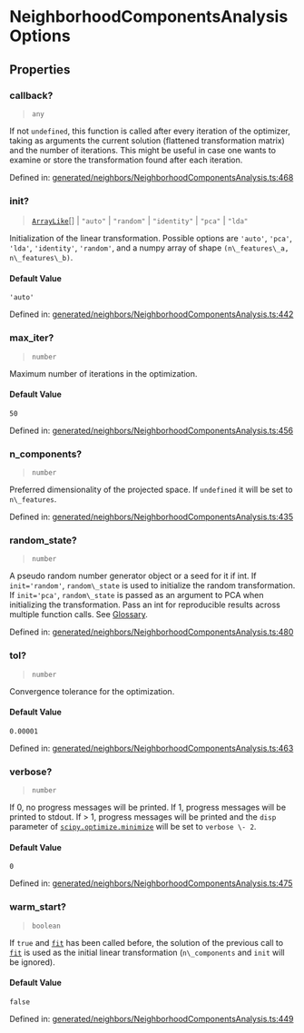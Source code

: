 # NeighborhoodComponentsAnalysisOptions

## Properties

### callback?

> `any`

If not `undefined`, this function is called after every iteration of the optimizer, taking as arguments the current solution (flattened transformation matrix) and the number of iterations. This might be useful in case one wants to examine or store the transformation found after each iteration.

Defined in:  [generated/neighbors/NeighborhoodComponentsAnalysis.ts:468](https://github.com/transitive-bullshit/scikit-learn-ts/blob/92ab806/packages/sklearn/src/generated/neighbors/NeighborhoodComponentsAnalysis.ts#L468)

### init?

> [`ArrayLike`](../types/ArrayLike.md)[] \| `"auto"` \| `"random"` \| `"identity"` \| `"pca"` \| `"lda"`

Initialization of the linear transformation. Possible options are `'auto'`, `'pca'`, `'lda'`, `'identity'`, `'random'`, and a numpy array of shape `(n\_features\_a, n\_features\_b)`.

#### Default Value

`'auto'`

Defined in:  [generated/neighbors/NeighborhoodComponentsAnalysis.ts:442](https://github.com/transitive-bullshit/scikit-learn-ts/blob/92ab806/packages/sklearn/src/generated/neighbors/NeighborhoodComponentsAnalysis.ts#L442)

### max\_iter?

> `number`

Maximum number of iterations in the optimization.

#### Default Value

`50`

Defined in:  [generated/neighbors/NeighborhoodComponentsAnalysis.ts:456](https://github.com/transitive-bullshit/scikit-learn-ts/blob/92ab806/packages/sklearn/src/generated/neighbors/NeighborhoodComponentsAnalysis.ts#L456)

### n\_components?

> `number`

Preferred dimensionality of the projected space. If `undefined` it will be set to `n\_features`.

Defined in:  [generated/neighbors/NeighborhoodComponentsAnalysis.ts:435](https://github.com/transitive-bullshit/scikit-learn-ts/blob/92ab806/packages/sklearn/src/generated/neighbors/NeighborhoodComponentsAnalysis.ts#L435)

### random\_state?

> `number`

A pseudo random number generator object or a seed for it if int. If `init='random'`, `random\_state` is used to initialize the random transformation. If `init='pca'`, `random\_state` is passed as an argument to PCA when initializing the transformation. Pass an int for reproducible results across multiple function calls. See [Glossary](../../glossary.html#term-random_state).

Defined in:  [generated/neighbors/NeighborhoodComponentsAnalysis.ts:480](https://github.com/transitive-bullshit/scikit-learn-ts/blob/92ab806/packages/sklearn/src/generated/neighbors/NeighborhoodComponentsAnalysis.ts#L480)

### tol?

> `number`

Convergence tolerance for the optimization.

#### Default Value

`0.00001`

Defined in:  [generated/neighbors/NeighborhoodComponentsAnalysis.ts:463](https://github.com/transitive-bullshit/scikit-learn-ts/blob/92ab806/packages/sklearn/src/generated/neighbors/NeighborhoodComponentsAnalysis.ts#L463)

### verbose?

> `number`

If 0, no progress messages will be printed. If 1, progress messages will be printed to stdout. If > 1, progress messages will be printed and the `disp` parameter of [`scipy.optimize.minimize`](https://docs.scipy.org/doc/scipy/reference/generated/scipy.optimize.minimize.html#scipy.optimize.minimize "(in SciPy v1.10.1)") will be set to `verbose \- 2`.

#### Default Value

`0`

Defined in:  [generated/neighbors/NeighborhoodComponentsAnalysis.ts:475](https://github.com/transitive-bullshit/scikit-learn-ts/blob/92ab806/packages/sklearn/src/generated/neighbors/NeighborhoodComponentsAnalysis.ts#L475)

### warm\_start?

> `boolean`

If `true` and [`fit`](#sklearn.neighbors.NeighborhoodComponentsAnalysis.fit "sklearn.neighbors.NeighborhoodComponentsAnalysis.fit") has been called before, the solution of the previous call to [`fit`](#sklearn.neighbors.NeighborhoodComponentsAnalysis.fit "sklearn.neighbors.NeighborhoodComponentsAnalysis.fit") is used as the initial linear transformation (`n\_components` and `init` will be ignored).

#### Default Value

`false`

Defined in:  [generated/neighbors/NeighborhoodComponentsAnalysis.ts:449](https://github.com/transitive-bullshit/scikit-learn-ts/blob/92ab806/packages/sklearn/src/generated/neighbors/NeighborhoodComponentsAnalysis.ts#L449)
